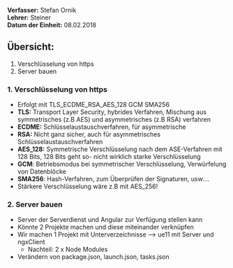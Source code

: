 **Verfasser:** Stefan Ornik   
**Lehrer:** Steiner   
**Datum der Einheit:** 08.02.2018
   
## Übersicht: 
1. Verschlüsselung von https
2. Server bauen

### 1. Verschlüsselung von https
-    Erfolgt mit TLS_ECDME_RSA_AES_128 GCM SMA256
-    **TLS:** Transport Layer Security, hybrides Verfahren, Mischung aus symmetrisches (z.B AES) und asymmetrisches (z.B RSA) verfahren
-    **ECDME:** Schlüsselaustauschverfahren, für asymmetrische
-    **RSA:** Nicht ganz sicher, auch für asymmetrisches Schlüsselaustauschverfahren
-    **AES_128:** Symmetrische Verschlüsselung nach dem ASE-Verfahren mit 128 Bits, 128 Bits geht so- nicht wirklich starke Verschlüsselung
-    **GCM**: Betriebsmodus bei symmetrischer Verschlüsselung, Verwürfelung von Datenblöcke
-    **SMA256**: Hash-Verfahren, zum Überprüfen der Signaturen, usw....
-    Stärkere Verschlüsselung wäre z.B mit AES_256! 

### 2. Server bauen
-    Server der Serverdienst und Angular zur Verfügung stellen kann
-    Könnte 2 Projekte machen und diese miteinander verknüpfen
-    Wir machen 1 Projekt mit Unterverzeichnisse --> ue11 mit Server und ngxClient
       - Nachteil: 2 x Node Modules
-    Verändern von package.json, launch.json, tasks.json
